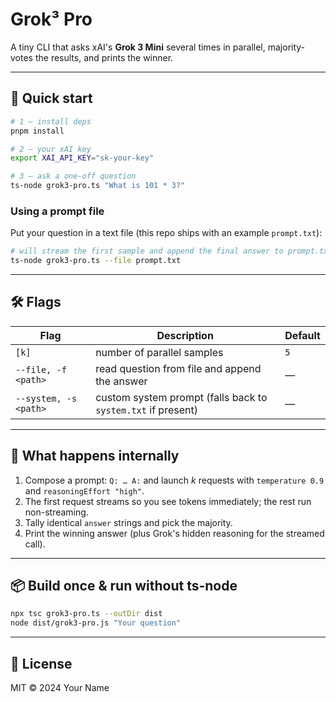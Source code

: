 # Grok³ Pro

A tiny CLI that asks xAI's **Grok 3 Mini** several times in parallel, majority-votes the results, and prints the winner.

---

## 🚀 Quick start

```bash
# 1 – install deps
pnpm install

# 2 – your xAI key
export XAI_API_KEY="sk-your-key"

# 3 – ask a one-off question
ts-node grok3-pro.ts "What is 101 * 3?"
```

### Using a prompt file

Put your question in a text file (this repo ships with an example `prompt.txt`):

```bash
# will stream the first sample and append the final answer to prompt.txt
ts-node grok3-pro.ts --file prompt.txt
```

---

## 🛠 Flags

Flag | Description | Default
---- | ----------- | -------
`[k]` | number of parallel samples | `5`
`--file, -f <path>` | read question from file and append the answer | —
`--system, -s <path>` | custom system prompt (falls back to `system.txt` if present) | —

---

## 🧐 What happens internally

1. Compose a prompt: `Q: … A:` and launch *k* requests with `temperature 0.9` and `reasoningEffort "high"`.
2. The first request streams so you see tokens immediately; the rest run non-streaming.
3. Tally identical `answer` strings and pick the majority.
4. Print the winning answer (plus Grok's hidden reasoning for the streamed call).

---

## 📦 Build once & run without ts-node

```bash
npx tsc grok3-pro.ts --outDir dist
node dist/grok3-pro.js "Your question"
```

---

## 📄 License

MIT © 2024 Your Name 